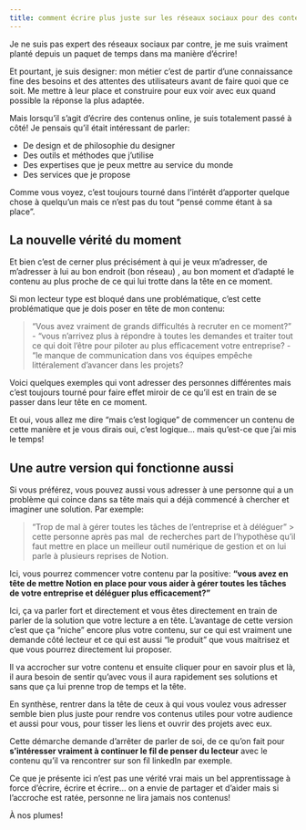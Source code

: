 ```yaml
---
title: comment écrire plus juste sur les réseaux sociaux pour des contenus plus utiles pour votre audience
---
```


Je ne suis pas expert des réseaux sociaux par contre, je me suis vraiment planté depuis un paquet de temps dans ma manière d’écrire!

Et pourtant, je suis designer: mon métier c’est de partir d’une connaissance fine des besoins et des attentes des utilisateurs avant de faire quoi que ce soit. Me mettre à leur place et construire pour eux voir avec eux quand possible la réponse la plus adaptée.

Mais lorsqu’il s’agit d’écrire des contenus online, je suis totalement passé à côté! Je pensais qu’il était intéressant de parler:

-   De design et de philosophie du designer
-   Des outils et méthodes que j’utilise
-   Des expertises que je peux mettre au service du monde
-   Des services que je propose

Comme vous voyez, c’est toujours tourné dans l’intérêt d’apporter quelque chose à quelqu’un mais ce n’est pas du tout “pensé comme étant à sa place”.

## La nouvelle vérité du moment

Et bien c’est de cerner plus précisément à qui je veux m’adresser, de m’adresser à lui au bon endroit (bon réseau) , au bon moment et d’adapté le contenu au plus proche de ce qui lui trotte dans la tête en ce moment.

Si mon lecteur type est bloqué dans une problématique, c’est cette problématique que je dois poser en tête de mon contenu:

> “Vous avez vraiment de grands difficultés à recruter en ce moment?” - “vous n’arrivez plus à répondre à toutes les demandes et traiter tout ce qui doit l’être pour piloter au plus efficacement votre entreprise? - “le manque de communication dans vos équipes empêche littéralement d’avancer dans les projets?

Voici quelques exemples qui vont adresser des personnes différentes mais c’est toujours tourné pour faire effet miroir de ce qu’il est en train de se passer dans leur tête en ce moment.

Et oui, vous allez me dire “mais c’est logique” de commencer un contenu de cette manière et je vous dirais oui, c’est logique… mais qu’est-ce que j’ai mis le temps!

## Une autre version qui fonctionne aussi

Si vous préférez, vous pouvez aussi vous adresser à une personne qui a un problème qui coince dans sa tête mais qui a déjà commencé à chercher et imaginer une solution. Par exemple:

> “Trop de mal à gérer toutes les tâches de l’entreprise et à déléguer” > cette personne après pas mal  de recherches part de l’hypothèse qu’il faut mettre en place un meilleur outil numérique de gestion et on lui parle à plusieurs reprises de Notion.


Ici, vous pourrez commencer votre contenu par la positive: **“vous avez en tête de mettre Notion en place pour vous aider à gérer toutes les tâches de votre entreprise et déléguer plus efficacement?”**

Ici, ça va parler fort et directement et vous êtes directement en train de parler de la solution que votre lecture a en tête. L’avantage de cette version c’est que ça “niche” encore plus votre contenu, sur ce qui est vraiment une demande côté lecteur et ce qui est aussi “le produit” que vous maitrisez et que vous pourrez directement lui proposer.

Il va accrocher sur votre contenu et ensuite cliquer pour en savoir plus et là, il aura besoin de sentir qu’avec vous il aura rapidement ses solutions et sans que ça lui prenne trop de temps et la tête.

En synthèse, rentrer dans la tête de ceux à qui vous voulez vous adresser semble bien plus juste pour rendre vos contenus utiles pour votre audience et aussi pour vous, pour tisser les liens et ouvrir des projets avec eux.

Cette démarche demande d’arrêter de parler de soi, de ce qu’on fait pour **s’intéresser vraiment à continuer le fil de penser du lecteur** avec le contenu qu’il va rencontrer sur son fil linkedIn par exemple.


Ce que je présente ici n’est pas une vérité vrai mais un bel apprentissage à force d’écrire, écrire et écrire... on a envie de partager et d’aider mais si l’accroche est ratée, personne ne lira jamais nos contenus!


À nos plumes!